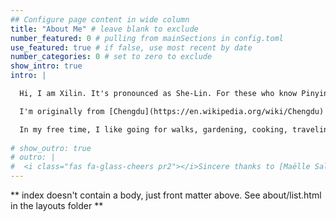 ```yaml
---
## Configure page content in wide column
title: "About Me" # leave blank to exclude
number_featured: 0 # pulling from mainSections in config.toml
use_featured: true # if false, use most recent by date
number_categories: 0 # set to zero to exclude
show_intro: true
intro: |

  Hi, I am Xilin. It's pronounced as She-Lin. For these who know Pinyin, Xi is first tone and Lin is 2nd tone :）. I am a senior statistician at the Center for Surgical Training and Research at the [University of Michigan](https://medicine.umich.edu/dept/surgery/news/archive/201903/center-surgical-training-research). In my current position, I work with a group of smart people to help improve surgical education in the US and around the world!

  I'm originally from [Chengdu](https://en.wikipedia.org/wiki/Chengdu) and moved to the U.S. for my master's degree. I have been staying in the U.S. since then. My career has been majorly focus on data  analysis in healthcare including outcome research, surgical education, trauma transportation and substance abuse. I enjoy working in a diverse team to solve challenging problems. 

  In my free time, I like going for walks, gardening, cooking, traveling and trying new restaurants! 
 
# show_outro: true
# outro: |
#  <i class="fas fa-glass-cheers pr2"></i>Sincere thanks to [Maëlle Salmon](https://masalmon.eu/) for her help naming this Hugo theme!
---
```


\*\* index doesn't contain a body, just front matter above. See about/list.html in the layouts folder \*\*
